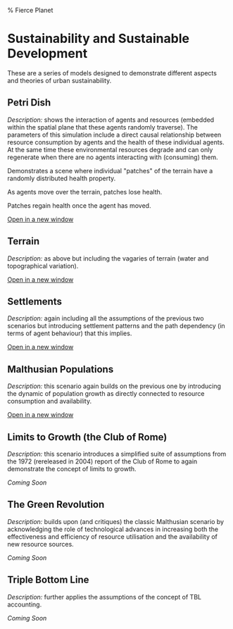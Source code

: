 % Fierce Planet


# Sustainability and Sustainable Development


These are a series of models designed to demonstrate different aspects
and theories of urban sustainability.




## Petri Dish


*Description:* shows the interaction of agents and resources (embedded
within the spatial plane that these agents randomly traverse). The
parameters of this simulation include a direct causal relationship
between resource consumption by agents and the health of these
individual agents. At the same time these environmental resources
degrade and can only regenerate when there are no agents interacting
with (consuming) them.




Demonstrates a scene where individual "patches" of the terrain have a
randomly distributed health property.




As agents move over the terrain, patches lose health.




Patches regain health once the agent has moved.




[Open in a new window](examples/sustainability/petri-dish.html)






Terrain
-------


*Description:* as above but including the vagaries of terrain (water and
topographical variation).




[Open in a new window](examples/sustainability/terrain.html)






## Settlements



*Description:* again including all the assumptions of the previous two
scenarios but introducing settlement patterns and the path dependency
(in terms of agent behaviour) that this implies.




[Open in a new window](examples/sustainability/settlements.html)






## Malthusian Populations



*Description:* this scenario again builds on the previous one by
introducing the dynamic of population growth as directly connected to
resource consumption and availability.




[Open in a new window](examples/sustainability/malthus.html)




## Limits to Growth (the Club of Rome)



*Description:* this scenario introduces a simplified suite of
assumptions from the 1972 (rereleased in 2004) report of the Club of
Rome to again demonstrate the concept of limits to growth.



*Coming Soon*




## The Green Revolution


*Description:* builds upon (and critiques) the classic Malthusian
scenario by acknowledging the role of technological advances in
increasing both the effectiveness and efficiency of resource utilisation
and the availability of new resource sources.



*Coming Soon*











## Triple Bottom Line



*Description:* further applies the assumptions of the concept of TBL
accounting.



*Coming Soon*




<!--


## The 4 pillars of sustainability and the social ecology model



*Description:* as above it includes the assumptions of these two related
approaches to sustainability.









## Uneven Development



*Description:* finally introduces the dynamic of geographic/spatial
inequality in terms of growth (reflecting the insights of Harvey and
development studies more generally).









A Synthetic Model
-----------------

-->



